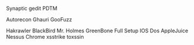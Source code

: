 Synaptic
gedit
PDTM

Autorecon
Ghauri
GooFuzz


Hakrawler
BlackBird
Mr. Holmes
GreenBone Full Setup
IOS Dos
AppleJuice
Nessus
Chrome
xsstrike
toxssin
